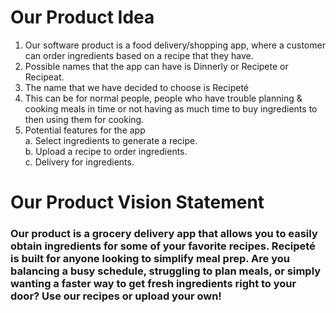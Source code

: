 # Our Product Idea
1. Our software product is a food delivery/shopping app, where a customer can order ingredients based on a recipe that they have.
2. Possible names that the app can have is Dinnerly or Recipete or Recipeat.
3. The name that we have decided to choose is Recipeté
4. This can be for normal people, people who have trouble planning & cooking meals in time or not having as much time to buy ingredients to then using them for cooking.
5. Potential features for the app<br/>
   a. Select ingredients to generate a recipe.<br/>
   b. Upload a recipe to order ingredients.<br/>
   c. Delivery for ingredients.<br/>

# Our Product Vision Statement<br/>
   ### Our product is a grocery delivery app that allows you to easily obtain ingredients for some of your favorite recipes. Recipeté is built for anyone looking to simplify meal prep. Are you balancing a busy schedule, struggling to plan meals, or simply wanting a faster way to get fresh ingredients right to your door? Use our recipes or upload your own!
